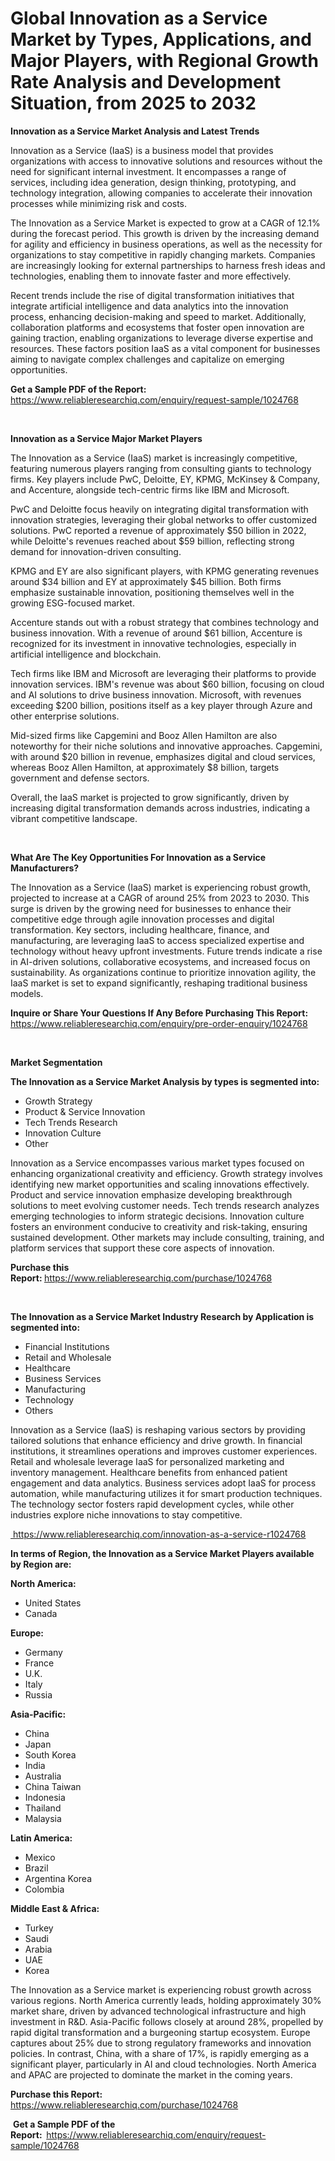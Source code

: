 <p><h1>Global Innovation as a Service Market by Types, Applications, and Major Players, with Regional Growth Rate Analysis and Development Situation, from 2025 to 2032</h1></p><p><strong>Innovation as a Service Market Analysis and Latest Trends</strong></p>
<p><p>Innovation as a Service (IaaS) is a business model that provides organizations with access to innovative solutions and resources without the need for significant internal investment. It encompasses a range of services, including idea generation, design thinking, prototyping, and technology integration, allowing companies to accelerate their innovation processes while minimizing risk and costs. </p><p>The Innovation as a Service Market is expected to grow at a CAGR of 12.1% during the forecast period. This growth is driven by the increasing demand for agility and efficiency in business operations, as well as the necessity for organizations to stay competitive in rapidly changing markets. Companies are increasingly looking for external partnerships to harness fresh ideas and technologies, enabling them to innovate faster and more effectively. </p><p>Recent trends include the rise of digital transformation initiatives that integrate artificial intelligence and data analytics into the innovation process, enhancing decision-making and speed to market. Additionally, collaboration platforms and ecosystems that foster open innovation are gaining traction, enabling organizations to leverage diverse expertise and resources. These factors position IaaS as a vital component for businesses aiming to navigate complex challenges and capitalize on emerging opportunities.</p></p>
<p><strong>Get a Sample PDF of the Report:&nbsp;</strong> <a href="https://www.reliableresearchiq.com/enquiry/request-sample/1024768?utm_campaign=1870&utm_medium=2&utm_source=Github&utm_content=ia&utm_term=17042025&utm_id=innovation-as-a-service">https://www.reliableresearchiq.com/enquiry/request-sample/1024768</a></p>
<p>&nbsp;</p>
<p><strong>Innovation as a Service Major Market Players</strong></p>
<p><p>The Innovation as a Service (IaaS) market is increasingly competitive, featuring numerous players ranging from consulting giants to technology firms. Key players include PwC, Deloitte, EY, KPMG, McKinsey & Company, and Accenture, alongside tech-centric firms like IBM and Microsoft. </p><p>PwC and Deloitte focus heavily on integrating digital transformation with innovation strategies, leveraging their global networks to offer customized solutions. PwC reported a revenue of approximately $50 billion in 2022, while Deloitte's revenues reached about $59 billion, reflecting strong demand for innovation-driven consulting.</p><p>KPMG and EY are also significant players, with KPMG generating revenues around $34 billion and EY at approximately $45 billion. Both firms emphasize sustainable innovation, positioning themselves well in the growing ESG-focused market.</p><p>Accenture stands out with a robust strategy that combines technology and business innovation. With a revenue of around $61 billion, Accenture is recognized for its investment in innovative technologies, especially in artificial intelligence and blockchain.</p><p>Tech firms like IBM and Microsoft are leveraging their platforms to provide innovation services. IBM's revenue was about $60 billion, focusing on cloud and AI solutions to drive business innovation. Microsoft, with revenues exceeding $200 billion, positions itself as a key player through Azure and other enterprise solutions.</p><p>Mid-sized firms like Capgemini and Booz Allen Hamilton are also noteworthy for their niche solutions and innovative approaches. Capgemini, with around $20 billion in revenue, emphasizes digital and cloud services, whereas Booz Allen Hamilton, at approximately $8 billion, targets government and defense sectors.</p><p>Overall, the IaaS market is projected to grow significantly, driven by increasing digital transformation demands across industries, indicating a vibrant competitive landscape.</p></p>
<p>&nbsp;</p>
<p><strong>What Are The Key Opportunities For Innovation as a Service Manufacturers?</strong></p>
<p><p>The Innovation as a Service (IaaS) market is experiencing robust growth, projected to increase at a CAGR of around 25% from 2023 to 2030. This surge is driven by the growing need for businesses to enhance their competitive edge through agile innovation processes and digital transformation. Key sectors, including healthcare, finance, and manufacturing, are leveraging IaaS to access specialized expertise and technology without heavy upfront investments. Future trends indicate a rise in AI-driven solutions, collaborative ecosystems, and increased focus on sustainability. As organizations continue to prioritize innovation agility, the IaaS market is set to expand significantly, reshaping traditional business models.</p></p>
<p><strong>Inquire or Share Your Questions If Any Before Purchasing This Report:</strong> <a href="https://www.reliableresearchiq.com/enquiry/pre-order-enquiry/1024768?utm_campaign=1870&utm_medium=2&utm_source=Github&utm_content=ia&utm_term=17042025&utm_id=innovation-as-a-service">https://www.reliableresearchiq.com/enquiry/pre-order-enquiry/1024768</a></p>
<p>&nbsp;</p>
<p><strong>Market Segmentation</strong></p>
<p><strong>The Innovation as a Service Market Analysis by types is segmented into:</strong></p>
<p><ul><li>Growth Strategy</li><li>Product & Service Innovation</li><li>Tech Trends Research</li><li>Innovation Culture</li><li>Other</li></ul></p>
<p><p>Innovation as a Service encompasses various market types focused on enhancing organizational creativity and efficiency. Growth strategy involves identifying new market opportunities and scaling innovations effectively. Product and service innovation emphasize developing breakthrough solutions to meet evolving customer needs. Tech trends research analyzes emerging technologies to inform strategic decisions. Innovation culture fosters an environment conducive to creativity and risk-taking, ensuring sustained development. Other markets may include consulting, training, and platform services that support these core aspects of innovation.</p></p>
<p><strong>Purchase this Report:&nbsp;</strong><a href="https://www.reliableresearchiq.com/purchase/1024768?utm_campaign=1870&utm_medium=2&utm_source=Github&utm_content=ia&utm_term=17042025&utm_id=innovation-as-a-service">https://www.reliableresearchiq.com/purchase/1024768</a></p>
<p>&nbsp;</p>
<p><strong>The Innovation as a Service Market Industry Research by Application is segmented into:</strong></p>
<p><ul><li>Financial Institutions</li><li>Retail and Wholesale</li><li>Healthcare</li><li>Business Services</li><li>Manufacturing</li><li>Technology</li><li>Others</li></ul></p>
<p><p>Innovation as a Service (IaaS) is reshaping various sectors by providing tailored solutions that enhance efficiency and drive growth. In financial institutions, it streamlines operations and improves customer experiences. Retail and wholesale leverage IaaS for personalized marketing and inventory management. Healthcare benefits from enhanced patient engagement and data analytics. Business services adopt IaaS for process automation, while manufacturing utilizes it for smart production techniques. The technology sector fosters rapid development cycles, while other industries explore niche innovations to stay competitive.</p></p>
<p><a href="https://www.reliableresearchiq.com/innovation-as-a-service-r1024768?utm_campaign=1870&utm_medium=2&utm_source=Github&utm_content=ia&utm_term=17042025&utm_id=innovation-as-a-service">&nbsp;https://www.reliableresearchiq.com/innovation-as-a-service-r1024768</a></p>
<p><strong>In terms of Region, the Innovation as a Service Market Players available by Region are:</strong></p>
<p>
    <p> <strong> North America: </strong>
        <ul>
            <li>United States</li>
            <li>Canada</li>
        </ul>
        </p> 
    <p> <strong> Europe: </strong>
        <ul>
            <li>Germany</li>
            <li>France</li>
            <li>U.K.</li>
            <li>Italy</li>
            <li>Russia</li>
        </ul>
        </p> 
    <p> <strong> Asia-Pacific: </strong>
        <ul>
            <li>China</li>
            <li>Japan</li>
            <li>South Korea</li>
            <li>India</li>
            <li>Australia</li>
            <li>China Taiwan</li>
            <li>Indonesia</li>
            <li>Thailand</li>
            <li>Malaysia</li>
        </ul>
        </p> 
    <p> <strong> Latin America: </strong>
        <ul>
            <li>Mexico</li>
            <li>Brazil</li>
            <li>Argentina Korea</li>
            <li>Colombia</li>
        </ul>
        </p> 
    <p> <strong> Middle East & Africa: </strong>
        <ul>
            <li>Turkey</li>
            <li>Saudi</li>
            <li>Arabia</li>
            <li>UAE</li>
            <li>Korea</li>
        </ul>
    </p>
    </p>
<p><p>The Innovation as a Service market is experiencing robust growth across various regions. North America currently leads, holding approximately 30% market share, driven by advanced technological infrastructure and high investment in R&D. Asia-Pacific follows closely at around 28%, propelled by rapid digital transformation and a burgeoning startup ecosystem. Europe captures about 25% due to strong regulatory frameworks and innovation policies. In contrast, China, with a share of 17%, is rapidly emerging as a significant player, particularly in AI and cloud technologies. North America and APAC are projected to dominate the market in the coming years.</p></p>
<p><strong>Purchase this Report: </strong><a href="https://www.reliableresearchiq.com/purchase/1024768?utm_campaign=1870&utm_medium=2&utm_source=Github&utm_content=ia&utm_term=17042025&utm_id=innovation-as-a-service">https://www.reliableresearchiq.com/purchase/1024768</a></p>
<p>&nbsp;<strong>Get a Sample PDF of the Report:&nbsp;&nbsp;</strong><a href="https://www.reliableresearchiq.com/enquiry/request-sample/1024768?utm_campaign=1870&utm_medium=2&utm_source=Github&utm_content=ia&utm_term=17042025&utm_id=innovation-as-a-service">https://www.reliableresearchiq.com/enquiry/request-sample/1024768</a></p>
<p><strong></strong></p>
<p><p></p><p></p><p></p></p>
